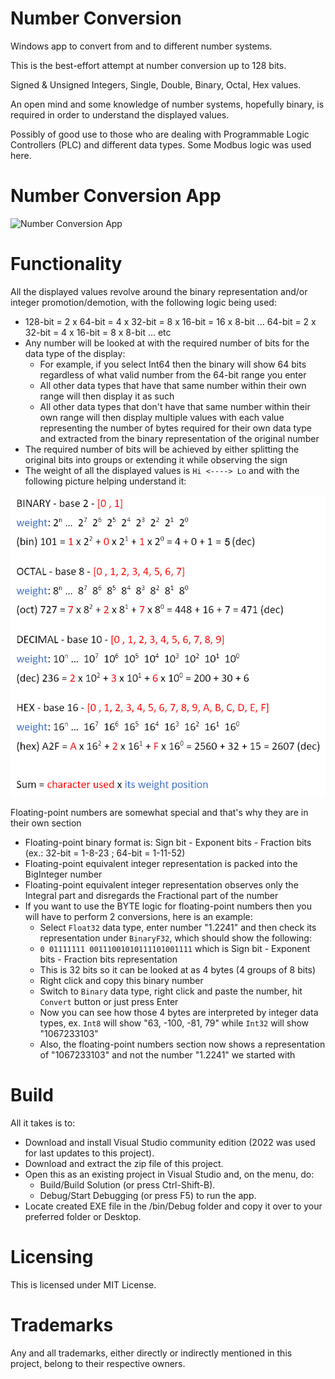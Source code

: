 # Number Conversion

Windows app to convert from and to different number systems.

This is the best-effort attempt at number conversion up to 128 bits.

Signed & Unsigned Integers, Single, Double, Binary, Octal, Hex values.

An open mind and some knowledge of number systems, hopefully binary, is required in order to understand the displayed values.

Possibly of good use to those who are dealing with Programmable Logic Controllers (PLC) and different data types.
Some Modbus logic was used here.

# Number Conversion App

![Number Conversion App](screenshot/Number%20Conversion.png?raw=true)

# Functionality
All the displayed values revolve around the binary representation and/or integer promotion/demotion, with the following logic being used:

- 128-bit = 2 x 64-bit = 4 x 32-bit = 8 x 16-bit = 16 x 8-bit ... 64-bit = 2 x 32-bit = 4 x 16-bit = 8 x 8-bit ... etc
- Any number will be looked at with the required number of bits for the data type of the display:
  - For example, if you select Int64 then the binary will show 64 bits regardless of what valid number from the 64-bit range you enter
  - All other data types that have that same number within their own range will then display it as such
  - All other data types that don't have that same number within their own range will then display multiple values with each value representing the number of bytes required for their own data type and extracted from the binary representation of the original number
- The required number of bits will be achieved by either splitting the original bits into groups or extending it while observing the sign
- The weight of all the displayed values is `Hi <----> Lo` and with the following picture helping understand it:

![Number Systems](screenshot/Number%20Systems.png?raw=true)

Floating-point numbers are somewhat special and that's why they are in their own section
- Floating-point binary format is: Sign bit - Exponent bits - Fraction bits (ex.: 32-bit = 1-8-23 ; 64-bit = 1-11-52)
- Floating-point equivalent integer representation is packed into the BigInteger number
- Floating-point equivalent integer representation observes only the Integral part and disregards the Fractional part of the number
- If you want to use the BYTE logic for floating-point numbers then you will have to perform 2 conversions, here is an example:
  - Select `Float32` data type, enter number "1.2241" and then check its representation under `BinaryF32`, which should show the following:
   - `0 01111111 00111001010111101001111` which is Sign bit - Exponent bits - Fraction bits representation
   - This is 32 bits so it can be looked at as 4 bytes (4 groups of 8 bits)
  - Right click and copy this binary number
  - Switch to `Binary` data type, right click and paste the number, hit `Convert` button or just press Enter
  - Now you can see how those 4 bytes are interpreted by integer data types, ex. `Int8` will show "63, -100, -81, 79" while `Int32` will show "1067233103"
  - Also, the floating-point numbers section now shows a representation of "1067233103" and not the number "1.2241" we started with
 
# Build
All it takes is to:

- Download and install Visual Studio community edition (2022 was used for last updates to this project).
- Download and extract the zip file of this project.
- Open this as an existing project in Visual Studio and, on the menu, do:
  - Build/Build Solution (or press Ctrl-Shift-B).
  - Debug/Start Debugging (or press F5) to run the app.
- Locate created EXE file in the /bin/Debug folder and copy it over to your preferred folder or Desktop.

# Licensing
This is licensed under MIT License.

# Trademarks
Any and all trademarks, either directly or indirectly mentioned in this project, belong to their respective owners.
